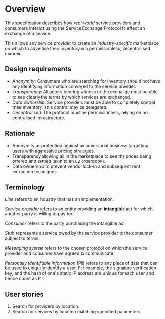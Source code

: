 # Overview

This specification describes how *real-world* service providers and consumers interact using the Service Exchange Protocol to effect an exchange of a service.

This allows any service provider to create an *industry-specific* marketplace on which to advertise their inventory in a permissionless, decentralised manner.

## Design requirements

- *Anonymity*: Consumers who are searching for inventory should not have any identifying information conveyed to the service provider.
- *Transparency*: All actors bearing witness to the exchange must be able to see clearly the terms by which services are exchanged.
- *Data ownership*: Service providers must be able to completely control their inventory. This control may be delegated.
- *Decentralised*: The protocol must be permissionless, relying on no centralised infrastructure.

## Rationale

- Anonymity as protection against an adversarial business targetting users with aggressive pricing strategies.
- Transparency allowing all in the marketplace to see the prices being offered and settled (akin to an L2 orderbook).
- Data ownership to prevent vendor lock-in and subsequent rent extraction techniques.

## Terminology

*Line* refers to an industry that has an implementation.

*Service provider* refers to an entity providing an **intangible** act for which another party is willing to pay for.

*Consumer* refers to the party purchasing the intangible act.

*Stub* represents a service owed by the service provider to the consumer subject to terms.

*Messaging system* refers to the chosen protocol on which the service provider and consumer have agreed to communicate.

*Personally identifiable information* (PII) refers to any piece of data that can be used to uniquely identify a user. For example, the signature verification key, and the hash of one's static IP address are unique for each user and hence count as PII.

## User stories

1. Search for providers by location.
2. Search for services by location matching specified parameters.